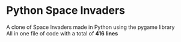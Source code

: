 # Python Space Invaders
A clone of Space Invaders made in Python using the pygame library <br>
All in one file of code with a total of **416 lines**
